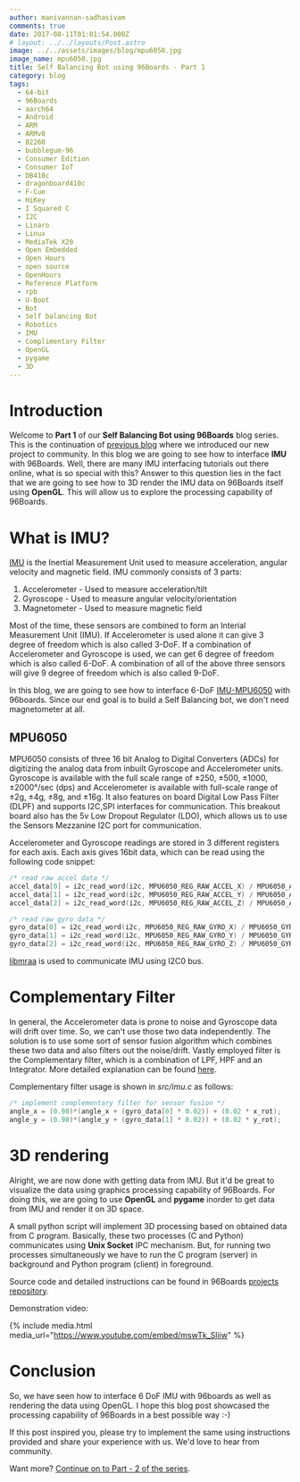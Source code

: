 ```yaml
---
author: manivannan-sadhasivam
comments: true
date: 2017-08-11T01:01:54.000Z
# layout: ../../layouts/Post.astro
image: ../../assets/images/blog/mpu6050.jpg
image_name: mpu6050.jpg
title: Self Balancing Bot using 96Boards - Part 1
category: blog
tags:
  - 64-bit
  - 96Boards
  - aarch64
  - Android
  - ARM
  - ARMv8
  - B2260
  - bubblegum-96
  - Consumer Edition
  - Consumer IoT
  - DB410c
  - dragonboard410c
  - F-Cue
  - HiKey
  - I Squared C
  - I2C
  - Linaro
  - Linux
  - MediaTek X20
  - Open Embedded
  - Open Hours
  - open source
  - OpenHours
  - Reference Platform
  - rpb
  - U-Boot
  - Bot
  - Self balancing Bot
  - Robotics
  - IMU
  - Complimentary Filter
  - OpenGL
  - pygame
  - 3D
---
```


# **Introduction**

Welcome to **Part 1** of our **Self Balancing Bot using 96Boards** blog series. This is the continuation of [previous blog](/blog/introducing-self-balancing-bot-using-96boards/)
where we introduced our new project to community. In this blog we are going to see how to interface **IMU** with 96Boards.
Well, there are many IMU interfacing tutorials out there online, what is so special with this? Answer to this question lies in the
fact that we are going to see how to 3D render the IMU data on 96Boards itself using **OpenGL**. This will allow us to explore
the processing capability of 96Boards.

# **What is IMU?**

[IMU](https://en.wikipedia.org/wiki/Inertial_measurement_unit) is the Inertial Measurement Unit used to measure acceleration,
angular velocity and magnetic field. IMU commonly consists of 3 parts:

1. Accelerometer - Used to measure acceleration/tilt
2. Gyroscope - Used to measure angular velocity/orientation
3. Magnetometer - Used to measure magnetic field

Most of the time, these sensors are combined to form an Interial Measurement Unit (IMU). If Accelerometer is used alone it can
give 3 degree of freedom which is also called 3-DoF. If a combination of Accelerometer and Gyroscope is used, we can get 6
degree of freedom which is also called 6-DoF. A combination of all of the above three sensors will give 9 degree of freedom
which is also called 9-DoF.

In this blog, we are going to see how to interface 6-DoF [IMU-MPU6050](http://www.amazon.in/GY-521-Mpu6050-Accelerometer-Arduino-REES52/dp/B008BOPN40/ref=sr_1_1?ie=UTF8&qid=1501573522&sr=8-1&keywords=mpu6050)
with 96boards. Since our end goal is to build a Self Balancing bot, we don't need magnetometer at all.

## **MPU6050**

MPU6050 consists of three 16 bit Analog to Digital Converters (ADCs) for digitizing the analog data from inbuilt Gyroscope
and Accelerometer units. Gyroscope is available with the full scale range of ±250, ±500, ±1000, ±2000°/sec (dps) and
Accelerometer is available with full-scale range of ±2g, ±4g, ±8g, and ±16g. It also features on board Digital Low Pass Filter
(DLPF) and supports I2C,SPI interfaces for communication. This breakout board also has the 5v Low Dropout Regulator (LDO), which
allows us to use the Sensors Mezzanine I2C port for communication.

Accelerometer and Gyroscope readings are stored in 3 different registers for each axis. Each axis gives 16bit data, which can
be read using the following code snippet:

```c
/* read raw accel data */
accel_data[0] = i2c_read_word(i2c, MPU6050_REG_RAW_ACCEL_X) / MPU6050_ACCEL_SCALE;
accel_data[1] = i2c_read_word(i2c, MPU6050_REG_RAW_ACCEL_Y) / MPU6050_ACCEL_SCALE;
accel_data[2] = i2c_read_word(i2c, MPU6050_REG_RAW_ACCEL_Z) / MPU6050_ACCEL_SCALE;

/* read raw gyro data */
gyro_data[0] = i2c_read_word(i2c, MPU6050_REG_RAW_GYRO_X) / MPU6050_GYRO_SCALE;
gyro_data[1] = i2c_read_word(i2c, MPU6050_REG_RAW_GYRO_Y) / MPU6050_GYRO_SCALE;
gyro_data[2] = i2c_read_word(i2c, MPU6050_REG_RAW_GYRO_Z) / MPU6050_GYRO_SCALE;
```

[libmraa](https://github.com/intel-iot-devkit/mraa) is used to communicate IMU using I2C0 bus.

# **Complementary Filter**

In general, the Accelerometer data is prone to noise and Gyroscope data will drift over time. So, we can't use those two data
independently. The solution is to use some sort of sensor fusion algorithm which combines these two data and also filters out
the noise/drift. Vastly employed filter is the Complementary filter, which is a combination of LPF, HPF and an Integrator. More
detailed explanation can be found [here](http://d1.amobbs.com/bbs_upload782111/files_44/ourdev_665531S2JZG6.pdf).

Complementary filter usage is shown in _src/imu.c_ as follows:

```c
/* implement complementary filter for sensor fusion */
angle_x = (0.98)*(angle_x + (gyro_data[0] * 0.02)) + (0.02 * x_rot);
angle_y = (0.98)*(angle_y + (gyro_data[1] * 0.02)) + (0.02 * y_rot);
```

# **3D rendering**

Alright, we are now done with getting data from IMU. But it'd be great to visualize the data using graphics processing
capability of 96Boards. For doing this, we are going to use **OpenGL** and **pygame** inorder to get data from IMU and render it on
3D space.

A small python script will implement 3D processing based on obtained data from C program. Basically, these two processes
(C and Python) communicates using **Unix Socket** IPC mechanism. But, for running two processes simultaneously we have to
run the C program (server) in background and Python program (client) in foreground.

Source code and detailed instructions can be found in 96Boards [projects repository](https://github.com/96boards-projects/imu/).

Demonstration video:

{% include media.html media_url="https://www.youtube.com/embed/mswTk_Sliiw" %}

# **Conclusion**

So, we have seen how to interface 6 DoF IMU with 96boards as well as rendering the data using OpenGL. I hope this blog post
showcased the processing capability of 96Boards in a best possible way :-)

If this post inspired you, please try to implement the same using instructions provided and share your experience with us. We'd
love to hear from community.

Want more? [Continue on to Part - 2 of the series](https://www.96boards.org/blog/self-balancing-bot-using-96boards-part2/).
